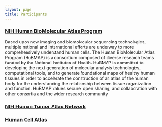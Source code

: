 ```yaml
---
layout: page
title: Participants
---
```

### [NIH Human BioMolecular Atlas Program](https://hubmapconsortium.org)
Based upon new imaging and biomolecular sequencing technologies, multiple national and international efforts are underway to more comprehensively understand human cells. The Human BioMolecular Atlas Program (HuBMAP) is a consortium composed of diverse research teams funded by the National Institutes of Health. HuBMAP is committed to developing the next generation of molecular analysis technologies, computational tools, and to generate foundational maps of healthy human tissues in order to accelerate the construction of an atlas of the human body for the understanding the relationship between tissue organization and function. HuBMAP values secure, open sharing, and collaboration with other consortia and the wider research community.
### [NIH Human Tumor Atlas Network](https://humantumoratlas.org)
### [Human Cell Atlas](https://www.humancellatlas.org) 
